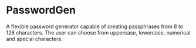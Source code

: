 # PasswordGen
A flexible password generator capable of creating passphrases from 8 to 128 characters. The user can choose from uppercase, lowercase, numerical and special characters.
